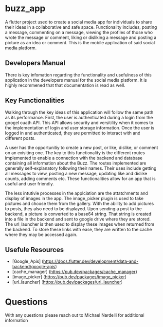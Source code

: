 # buzz_app

A flutter project used to create a social media app for individuals to share their ideas in a collaborative and safe space. Functionality includes, posting a message, commenting on a message, viewing the profiles of those who wrote the message or comment, liking or disliking a message and posting a picture as an idea or comment. This is the mobile application of said social media platform.

## Developers Manual

There is key infomation regarding the functionality and usefulness of this application in the developers manual for the social media platform. It is highly recommened that that documentation is read as well.

## Key Functionalities

Walking through the key ideas of this application will follow the same path as its performance. First, the user is authenticated during a login from the googel ouath API. This API allows security and versitility when it comes to the implementation of login and user storage information. Once the user is logged in and authenticated, they are permitted to interact with and different posts.

A user has the opportunitiy to create a new post, or like, dislike, or comment on an exisiting one. The key to this functionality is the different routes implemented to enable a connection with the backend and database containing all information about the Buzz. The routes implemented are generally self-explanatory following their names. Their uses include getting all messages to view, posting a new message, updating like and dislike counts, adding comments etc. These functionalities allow for an app that is useful and user friendly.

The less intutivie processes in the applciation are the attatchments and display of images in the app. The image_picker plugin is used to take pictures and choose them from the gallery. With the ability to add pictures to posts, they also need to be displayed. Upon sending a post to the backend, a picture is converted to a base64 string. That string is created into a file in the backend and sent to google drive where they are stored. The url_launcher is then used to display these images when returned from the backend. To store these links with ease, they are written to the cache where they may be accessed again.


## Usefule Resources

- [Google_Apis] (https://docs.flutter.dev/development/data-and-backend/google-apis)
- [cache_manager] (https://pub.dev/packages/cache_manager)
- [image_picker] (https://pub.dev/packages/image_picker)
- [url_launcher] (https://pub.dev/packages/url_launcher)

# Questions

With any questions please reach out to Michael Nardelli for additional information